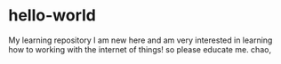 # hello-world
My learning repository
I am new here and am very interested in learning how to working with the internet of things! so please educate me.
chao,
